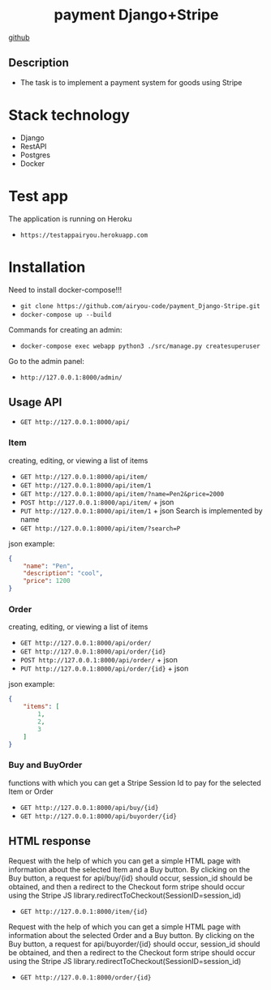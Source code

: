 <h1 align="center">payment Django+Stripe</h1>

<a href="https://github.com/airyou-code/payment_Django-Stripe" target="_blank">github</a> 

## Description
- The task is to implement a payment system for goods using Stripe

# Stack technology
- Django
- RestAPI
- Postgres
- Docker

# Test app
The application is running on Heroku
- `https://testappairyou.herokuapp.com`

# Installation
Need to install docker-compose!!!
- `git clone https://github.com/airyou-code/payment_Django-Stripe.git `
- `docker-compose up --build`

Commands for creating an admin:
- `docker-compose exec webapp python3 ./src/manage.py createsuperuser`

Go to the admin panel:
- `http://127.0.0.1:8000/admin/`

## Usage API
- `GET http://127.0.0.1:8000/api/`

### Item
creating, editing, or viewing a list of items

- `GET http://127.0.0.1:8000/api/item/`
- `GET http://127.0.0.1:8000/api/item/1`
- `GET http://127.0.0.1:8000/api/item/?name=Pen2&price=2000`
- `POST http://127.0.0.1:8000/api/item/` + json
- `PUT http://127.0.0.1:8000/api/item/1` + json
Search is implemented by name
- `GET http://127.0.0.1:8000/api/item/?search=P`


json example:
```json
{
    "name": "Pen",
    "description": "cool",
    "price": 1200
}
```

### Order
creating, editing, or viewing a list of items

- `GET http://127.0.0.1:8000/api/order/`
- `GET http://127.0.0.1:8000/api/order/{id}`
- `POST http://127.0.0.1:8000/api/order/` + json
- `PUT http://127.0.0.1:8000/api/order/{id}` + json


json example:
```json
{
    "items": [
        1,
        2,
        3
    ]
}
```

### Buy and BuyOrder
functions with which you can get a Stripe Session Id
to pay for the selected Item or Order

- `GET http://127.0.0.1:8000/api/buy/{id}`
- `GET http://127.0.0.1:8000/api/buyorder/{id}`

## HTML response
Request with the help of which you can get a simple HTML page with information about the selected Item and a Buy button.
By clicking on the Buy button, a request for api/buy/{id} should occur, session_id should be obtained, and then a redirect to the Checkout form stripe should occur using the Stripe JS library.redirectToCheckout(SessionID=session_id)
- `GET http://127.0.0.1:8000/item/{id}`

Request with the help of which you can get a simple HTML page with information about the selected Order and a Buy button.
By clicking on the Buy button, a request for api/buyorder/{id} should occur, session_id should be obtained, and then a redirect to the Checkout form stripe should occur using the Stripe JS library.redirectToCheckout(SessionID=session_id)

- `GET http://127.0.0.1:8000/order/{id}`






